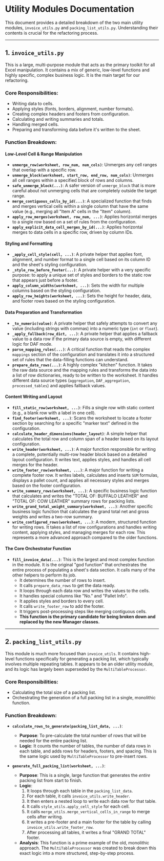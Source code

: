 # Utility Modules Documentation

This document provides a detailed breakdown of the two main utility modules, `invoice_utils.py` and `packing_list_utils.py`. Understanding their contents is crucial for the refactoring process.

---

## 1. `invoice_utils.py`

This is a large, multi-purpose module that acts as the primary toolkit for all Excel manipulation. It contains a mix of generic, low-level functions and highly specific, complex business logic. It is the main target for our refactoring.

### Core Responsibilities:
- Writing data to cells.
- Applying styles (fonts, borders, alignment, number formats).
- Creating complex headers and footers from configuration.
- Calculating and writing summaries and totals.
- Handling merged cells.
- Preparing and transforming data before it's written to the sheet.

### Function Breakdown:

#### Low-Level Cell & Range Manipulation
- **`unmerge_row(worksheet, row_num, num_cols)`**: Unmerges any cell ranges that overlap with a specific row.
- **`unmerge_block(worksheet, start_row, end_row, num_cols)`**: Unmerges all cell ranges within a specified block of rows and columns.
- **`safe_unmerge_block(...)`**: A safer version of `unmerge_block` that is more careful about not unmerging cells that are completely outside the target range.
- **`merge_contiguous_cells_by_id(...)`**: A specialized function that finds and merges vertical cells within a single column that have the same value (e.g., merging all "Item A" cells in the "Item" column).
- **`apply_row_merges(worksheet, row_num, ...)`**: Applies horizontal merges to a single row based on a set of rules from the configuration.
- **`apply_explicit_data_cell_merges_by_id(...)`**: Applies horizontal merges to data cells in a specific row, driven by column IDs.

#### Styling and Formatting
- **`_apply_cell_style(cell, ...)`**: A private helper that applies font, alignment, and number format to a single cell based on its column ID and the sheet's styling configuration.
- **`_style_row_before_footer(...)`**: A private helper with a very specific purpose: to apply a unique set of styles and borders to the static row that appears just before a footer.
- **`apply_column_widths(worksheet, ...)`**: Sets the width for multiple columns based on the styling configuration.
- **`apply_row_heights(worksheet, ...)`**: Sets the height for header, data, and footer rows based on the styling configuration.

#### Data Preparation and Transformation
- **`_to_numeric(value)`**: A private helper that safely attempts to convert any value (including strings with commas) into a numeric type (`int` or `float`).
- **`_apply_fallback(row_dict, ...)`**: A private helper that applies a fallback value to a data row if the primary data source is empty, with different logic for DAF mode.
- **`parse_mapping_rules(...)`**: A critical function that reads the complex `mappings` section of the configuration and translates it into a structured set of rules that the data-filling functions can understand.
- **`prepare_data_rows(...)`**: A highly complex "kitchen" function. It takes the raw data source and the mapping rules and transforms the data into a list of row dictionaries, ready to be written to the worksheet. It handles different data source types (`aggregation`, `DAF_aggregation`, `processed_tables`) and applies fallback values.

#### Content Writing and Layout
- **`fill_static_row(worksheet, ...)`**: Fills a single row with static content (e.g., a blank row with a label in one cell).
- **`find_footer(worksheet, ...)`**: Scans the worksheet to locate a footer section by searching for a specific "marker text" defined in the configuration.
- **`calculate_header_dimensions(header_layout)`**: A simple helper that calculates the total row and column span of a header based on its layout configuration.
- **`write_header(worksheet, ...)`**: A major function responsible for writing a complete, potentially multi-row header block based on a detailed layout configuration. It writes text, applies styles, and handles all cell merges for the header.
- **`write_footer_row(worksheet, ...)`**: A major function for writing a complete footer row. It writes labels, calculates and inserts `SUM` formulas, displays a pallet count, and applies all necessary styles and merges based on the footer configuration.
- **`write_summary_rows(worksheet, ...)`**: A specific business logic function that calculates and writes the "TOTAL OF: BUFFALO LEATHER" and "TOTAL OF: COW LEATHER" summary rows for packing lists.
- **`write_grand_total_weight_summary(worksheet, ...)`**: Another specific business logic function that calculates the grand total net and gross weights and writes a two-row summary.
- **`write_configured_rows(worksheet, ...)`**: A modern, structured function for writing rows. It takes a list of row configurations and handles writing content, applying styles, and managing merges for each row. This represents a more advanced approach compared to the older functions.

#### The Core Orchestrator Function
- **`fill_invoice_data(...)`**: This is the largest and most complex function in the module. It is the original "god function" that orchestrates the entire process of populating a sheet's data section. It calls many of the other helpers to perform its job.
    - It determines the number of rows to insert.
    - It calls `prepare_data_rows` to get the data ready.
    - It loops through each data row and writes the values to the cells.
    - It handles special columns like "No." and "Pallet Info".
    - It applies styles and borders to every cell.
    - It calls `write_footer_row` to add the footer.
    - It triggers post-processing steps like merging contiguous cells.
    - **This function is the primary candidate for being broken down and replaced by the new Manager classes.**

---

## 2. `packing_list_utils.py`

This module is much more focused than `invoice_utils`. It contains high-level functions specifically for generating a packing list, which typically involves multiple repeating tables. It appears to be an older utility module, and its logic has largely been superseded by the `MultiTableProcessor`.

### Core Responsibilities:
- Calculating the total size of a packing list.
- Orchestrating the generation of a full packing list in a single, monolithic function.

### Function Breakdown:

- **`calculate_rows_to_generate(packing_list_data, ...)`**:
    - **Purpose**: To pre-calculate the total number of rows that will be needed for the entire packing list.
    - **Logic**: It counts the number of tables, the number of data rows in each table, and adds rows for headers, footers, and spacing. This is the same logic used by `MultiTableProcessor` to pre-insert rows.

- **`generate_full_packing_list(worksheet, ...)`**:
    - **Purpose**: This is a single, large function that generates the *entire* packing list from start to finish.
    - **Logic**:
        1. It loops through each table in the `packing_list_data`.
        2. For each table, it calls `invoice_utils.write_header`.
        3. It then enters a nested loop to write each data row for that table.
        4. It calls `style_utils.apply_cell_style` for each cell.
        5. It calls `merge_utils.merge_vertical_cells_in_range` to merge cells after writing.
        6. It writes a pre-footer and a main footer for the table by calling `invoice_utils.write_footer_row`.
        7. After processing all tables, it writes a final "GRAND TOTAL" footer.
    - **Analysis**: This function is a prime example of the old, monolithic approach. The `MultiTableProcessor` was created to break down this exact logic into a more structured, step-by-step process.
